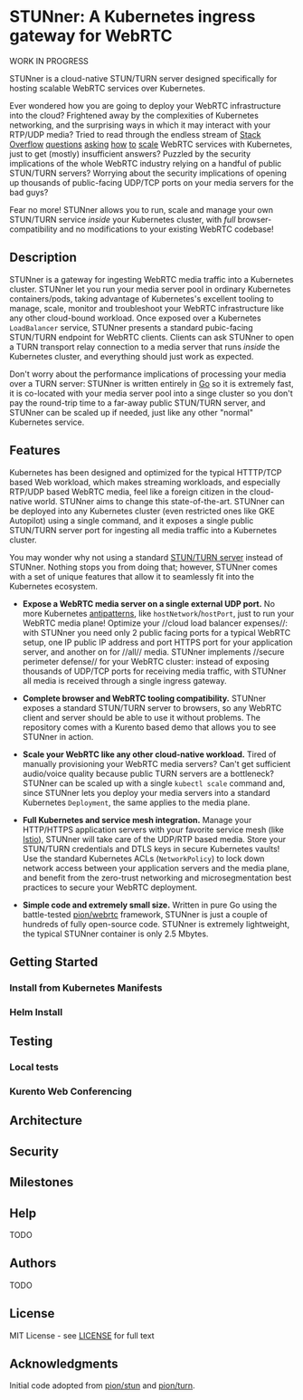 # STUNner: A Kubernetes ingress gateway for WebRTC

WORK IN PROGRESS

STUNner is a cloud-native STUN/TURN server designed specifically for hosting scalable WebRTC
services over Kubernetes.

Ever wondered how you are going to deploy your WebRTC infrastructure into the cloud? Frightened
away by the complexities of Kubernetes networking, and the surprising ways in which it may interact
with your RTP/UDP media? Tried to read through the endless stream of [Stack
Overflow](https://stackoverflow.com/search?q=kubernetes+webrtc)
[questions](https://stackoverflow.com/questions/61140228/kubernetes-loadbalancer-open-a-wide-range-thousands-of-port)
[asking](https://stackoverflow.com/questions/64232853/how-to-use-webrtc-with-rtcpeerconnection-on-kubernetes)
[how](https://stackoverflow.com/questions/68339856/webrtc-on-kubernetes-cluster/68352515#68352515)
[to](https://stackoverflow.com/questions/52929955/akskubernetes-service-with-udp-and-tcp)
[scale](https://stackoverflow.com/questions/62088089/scaling-down-video-conference-software-in-kubernetes)
WebRTC services with Kubernetes, just to get (mostly) insufficient answers?  Puzzled by the
security implications of the whole WebRTC industry relying on a handful of public STUN/TURN
servers? Worrying about the security implications of opening up thousands of public-facing UDP/TCP
ports on your media servers for the bad guys?

Fear no more! STUNner allows you to run, scale and manage your own STUN/TURN service _inside_ your
Kubernetes cluster, with _full_ browser-compatibility and no modifications to your existing WebRTC
codebase!

## Description

STUNner is a gateway for ingesting WebRTC media traffic into a Kubernetes cluster. STUNner let you
run your media server pool in ordinary Kubernetes containers/pods, taking advantage of Kubernetes's
excellent tooling to manage, scale, monitor and troubleshoot your WebRTC infrastructure like any
other cloud-bound workload.  Once exposed over a Kubernetes `LoadBalancer` service, STUNner
presents a standard pubic-facing STUN/TURN endpoint for WebRTC clients. Clients can ask STUNner to
open a TURN transport relay connection to a media server that runs _inside_ the Kubernetes cluster,
and everything should just work as expected.

Don't worry about the performance implications of processing your media over a TURN server: STUNner
is written entirely in [Go](https://go.dev) so it is extremely fast, it is co-located with your
media server pool into a singe cluster so you don't pay the round-trip time to a far-away public
STUN/TURN server, and STUNner can be scaled up if needed, just like any other "normal" Kubernetes
service.

## Features

Kubernetes has been designed and optimized for the typical HTTTP/TCP based Web workload, which
makes streaming workloads, and especially RTP/UDP based WebRTC media, feel like a foreign citizen in
the cloud-native world.  STUNner aims to change this state-of-the-art. STUNner can be deployed into
any Kubernetes cluster (even restricted ones like GKE Autopilot) using a single command, and it
exposes a single public STUN/TURN server port for ingesting all media traffic into a Kubernetes cluster.

You may wonder why not using a standard [STUN/TURN server](https://github.com/coturn/coturn)
instead of STUNner. Nothing stops you from doing that; however, STUNner comes with a set of unique
features that allow it to seamlessly fit into the Kubernetes ecosystem.

* **Expose a WebRTC media server on a single external UDP port.** No more Kubernetes
  [antipatterns](https://kubernetes.io/docs/concepts/configuration/overview), like
  `hostNetwork`/`hostPort`, just to run your WebRTC media plane! Optimize your //cloud load balancer
  expenses//: with STUNner you need only 2 public facing ports for a typical WebRTC setup, one IP
  public IP address and port HTTPS port for your application server, and another on for //all//
  media. STUNner implements //secure perimeter defense// for your WebRTC cluster: instead of exposing
  thousands of UDP/TCP ports for receiving media traffic, with STUNner all media is received
  through a single ingress gateway.
  
* **Complete browser and WebRTC tooling compatibility.** STUNner exposes a standard STUN/TURN
  server to browsers, so any WebRTC client and server should be able to use it without
  problems. The repository comes with a Kurento based demo that allows you to see STUNner in
  action.

* **Scale your WebRTC like any other cloud-native workload.** Tired of manually provisioning your
  WebRTC media servers? Can't get sufficient audio/voice quality because public TURN servers are a
  bottleneck? STUNner can be scaled up with a single `kubectl scale` command and, since STUNner
  lets you deploy your media servers into a standard Kubernetes `Deployment`, the same applies to
  the media plane.

* **Full Kubernetes and service mesh integration.** Manage your HTTP/HTTPS application servers with
  your favorite service mesh (like [Istio](https://istio.io)), STUNner will take care of the
  UDP/RTP based media. Store your STUN/TURN credentials and DTLS keys in secure Kubernetes vaults!
  Use the standard Kubernetes ACLs (`NetworkPolicy`) to lock down network access between your
  application servers and the media plane, and benefit from the zero-trust networking and
  microsegmentation best practices to secure your WebRTC deployment.
  
* **Simple code and extremely small size.** Written in pure Go using the battle-tested
  [pion/webrtc](https://github.com/pion/webrtc) framework, STUNner is just a couple of hundreds of
  fully open-source code. STUNner is extremely lightweight, the typical STUNner container is only
  2.5 Mbytes.

<!-- * **Dynamic long-term credentials (planned).**  -->

<!-- * **Transparent TURN kernel offloading using Linux/eBPF (planned).** -->

## Getting Started

### Install from Kubernetes Manifests

### Helm Install

## Testing

### Local tests

### Kurento Web Conferencing

## Architecture

## Security

## Milestones

## Help

TODO

## Authors

TODO

## License

MIT License - see [LICENSE](LICENSE) for full text

## Acknowledgments

Initial code adopted from [pion/stun](https://github.com/pion/stun) and
[pion/turn](https://github.com/pion/turn).
